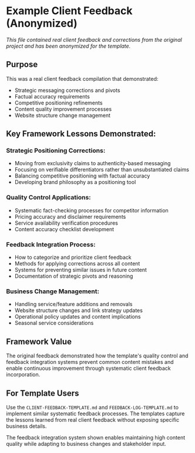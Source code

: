 # Example Client Feedback (Anonymized)

*This file contained real client feedback and corrections from the original project and has been anonymized for the template.*

## Purpose
This was a real client feedback compilation that demonstrated:
- Strategic messaging corrections and pivots
- Factual accuracy requirements 
- Competitive positioning refinements
- Content quality improvement processes
- Website structure change management

## Key Framework Lessons Demonstrated:

### Strategic Positioning Corrections:
- Moving from exclusivity claims to authenticity-based messaging
- Focusing on verifiable differentiators rather than unsubstantiated claims
- Balancing competitive positioning with factual accuracy
- Developing brand philosophy as a positioning tool

### Quality Control Applications:
- Systematic fact-checking processes for competitor information
- Pricing accuracy and disclaimer requirements
- Service availability verification procedures
- Content accuracy checklist development

### Feedback Integration Process:
- How to categorize and prioritize client feedback
- Methods for applying corrections across all content
- Systems for preventing similar issues in future content
- Documentation of strategic pivots and reasoning

### Business Change Management:
- Handling service/feature additions and removals
- Website structure changes and link strategy updates
- Operational policy updates and content implications
- Seasonal service considerations

## Framework Value
The original feedback demonstrated how the template's quality control and feedback integration systems prevent common content mistakes and enable continuous improvement through systematic client feedback incorporation.

## For Template Users
Use the `CLIENT-FEEDBACK-TEMPLATE.md` and `FEEDBACK-LOG-TEMPLATE.md` to implement similar systematic feedback processes. The templates capture the lessons learned from real client feedback without exposing specific business details.

The feedback integration system shown enables maintaining high content quality while adapting to business changes and stakeholder input.